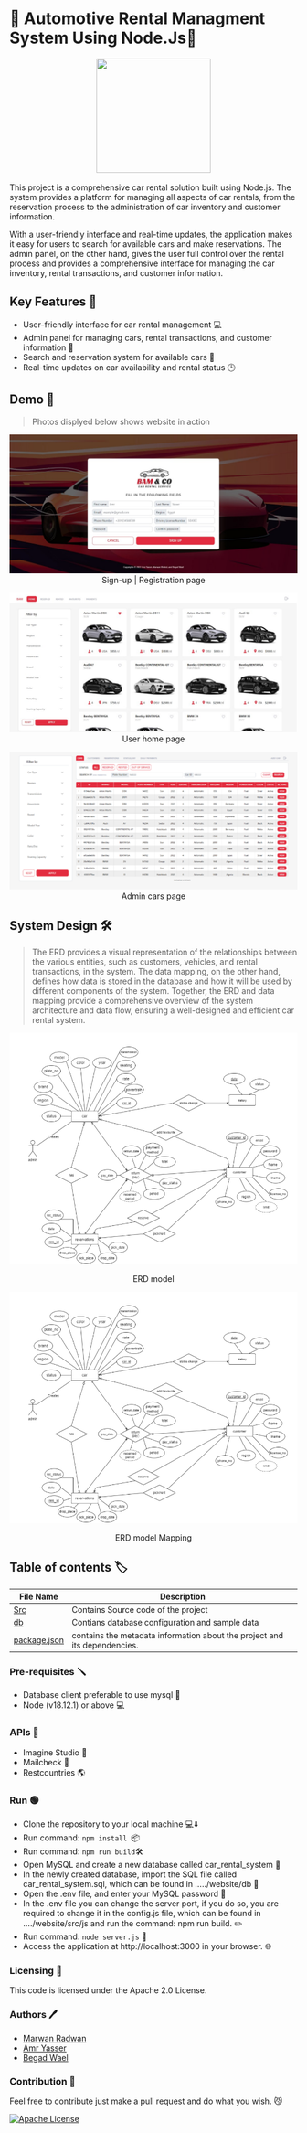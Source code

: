 # 🚗 Automotive Rental Managment System Using Node.Js🚗

<p align="center" width="100%">
<img src="website/src/imgs/fac-ico.webp" height="200px" width="200px">
</p>

This project is a comprehensive car rental solution built using Node.js. The system provides a platform for managing all aspects of car rentals, from the reservation process to the administration of car inventory and customer information.

With a user-friendly interface and real-time updates, the application makes it easy for users to search for available cars and make reservations. The admin panel, on the other hand, gives the user full control over the rental process and provides a comprehensive interface for managing the car inventory, rental transactions, and customer information.

## Key Features 🔑
* User-friendly interface for car rental management 💻
* Admin panel for managing cars, rental transactions, and customer information 🚀
* Search and reservation system for available cars 🔎
* Real-time updates on car availability and rental status 🕒

## Demo 🎥
> Photos displyed below shows website in action

<p align="center" width="100%">
<img src="demos/signup_page.png">
 Sign-up | Registration page
</p>
<p align="center" width="100%">
<img src="demos/user_home_page.png">
 User home page
</p>
<p align="center" width="100%">
<img src="demos/admin_dashboard.png">
Admin cars page
</p>


## System Design 🛠️

>The ERD provides a visual representation of the relationships between the various entities, such as customers, vehicles, and rental transactions, in the system. The data mapping, on the other hand, defines how data is stored in the database and how it will be used by different components of the system. Together, the ERD and data mapping provide a comprehensive overview of the system architecture and data flow, ensuring a well-designed and efficient car rental system.


<p align="center" width="100%">
<img src="design/erd_model.png">                  
</p>

 <p align="center" width="100%">
ERD model
</p>
 <p align="center" width="100%">
<img src="design/erd_model.png">
</p>
<p align="center" width="100%">
ERD model Mapping
</p>



## Table of contents :label:

| File Name | Description                                                                                      |
|-----------|--------------------------------------------------------------------------------------------------|
| [Src](https://github.com/XMaroRadoX/automotive-rental-managment-system-using-node/tree/main/website/src) | Contains Source code of the project           |
| [db](https://github.com/XMaroRadoX/automotive-rental-managment-system-using-node/tree/main/website/db)   | Contians database configuration and sample data|
| [package.json](https://github.com/XMaroRadoX/automotive-rental-managment-system-using-node/blob/main/package.json)| contains the metadata information about the project and its dependencies. |

### Pre-requisites :screwdriver:

* Database client preferable to use mysql 💾
* Node (v18.12.1) or above 💻

### APIs 🔌
* Imagine Studio 🎨
* Mailcheck 📧
* Restcountries 🌎


### Run :green_circle:

* Clone the repository to your local machine :computer::arrow_down:
* Run command: `npm install `:package:
* Run command: `npm run build`:hammer_and_wrench:
* Open MySQL and create a new database called car_rental_system :floppy_disk:
* In the newly created database, import the SQL file called car_rental_system.sql, which 
can be found in …../website/db :file_folder:
* Open the .env file, and enter your MySQL password :key:
* In the .env file you can change the server port, if you do so, you are required to change 
it in the config.js file, which can be found in …./website/src/js and run the command: 
npm run build. :pencil2:
* Run command: `node server.js` :floppy_disk:
* Access the application at http://localhost:3000 in your browser. :globe_with_meridians:



### Licensing :pencil:

This code is licensed under the Apache 2.0 License.

### Authors :pen:

* [Marwan Radwan](https://github.com/XMaroRadoX)
* [Amr Yasser](https://github.com/AMR-21)
* [Begad Wael](https://github.com/Begad2)

### Contribution :clinking_glasses:


Feel free to contribute just make a pull request and do what you wish. 😼

[![Apache License](https://img.shields.io/badge/license-Apache%202.0-red.svg?style=flat-square)](http://www.apache.org/licenses/LICENSE-2.0)
